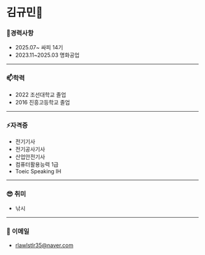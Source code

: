 #  김규민👋

### 🔭경력사항
- 2025.07~ 싸피 14기
- 2023.11~2025.03 명화공업
-----
### 📫학력
- 2022 조선대학교 졸업
- 2016 진흥고등학교 졸업
-----
### ⚡자격증
- 전기기사
- 전기공사기사
- 산업안전기사
- 컴퓨터활용능력 1급
- Toeic Speaking IH
----

### 😎 취미
- 낚시
-----






### 💬 이메일
- rlawlstlr35@naver.com




